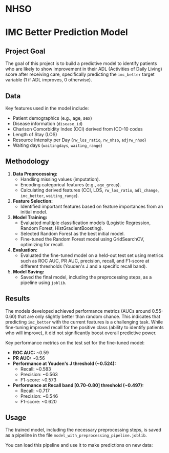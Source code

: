 # NHSO
# IMC Better Prediction Model

## Project Goal

The goal of this project is to build a predictive model to identify patients who are likely to show improvement in their ADL (Activities of Daily Living) score after receiving care, specifically predicting the `imc_better` target variable (1 if ADL improves, 0 otherwise).

## Data

Key features used in the model include:

*   Patient demographics (e.g., age, sex)
*   Disease information (`disease_id`)
*   Charlson Comorbidity Index (CCI) derived from ICD-10 codes
*   Length of Stay (LOS)
*   Resource Intensity per Day (`rw_los_ratio`, `rw_nhso`, `adjrw_nhso`)
*   Waiting days (`waitingdays`, `waiting_range`)

## Methodology

1.  **Data Preprocessing:**
    *   Handling missing values (imputation).
    *   Encoding categorical features (e.g., `age_group`).
    *   Calculating derived features (CCI, LOS, `rw_los_ratio`, `adl_change`, `imc_better`, `waiting_range`).
2.  **Feature Selection:**
    *   Identified important features based on feature importances from an initial model.
3.  **Model Training:**
    *   Evaluated multiple classification models (Logistic Regression, Random Forest, HistGradientBoosting).
    *   Selected Random Forest as the best initial model.
    *   Fine-tuned the Random Forest model using GridSearchCV, optimizing for recall.
4.  **Evaluation:**
    *   Evaluated the fine-tuned model on a held-out test set using metrics such as ROC AUC, PR AUC, precision, recall, and F1-score at different thresholds (Youden's J and a specific recall band).
5.  **Model Saving:**
    *   Saved the final model, including the preprocessing steps, as a pipeline using `joblib`.

## Results

The models developed achieved performance metrics (AUCs around 0.55-0.60) that are only slightly better than random chance. This indicates that predicting `imc_better` with the current features is a challenging task. While fine-tuning improved recall for the positive class (ability to identify patients who will improve), it did not significantly boost overall predictive power.

Key performance metrics on the test set for the fine-tuned model:

*   **ROC AUC:** ~0.59
*   **PR AUC:** ~0.56
*   **Performance at Youden's J threshold (~0.524):**
    *   Recall: ~0.583
    *   Precision: ~0.563
    *   F1-score: ~0.573
*   **Performance at Recall band [0.70-0.80] threshold (~0.497):**
    *   Recall: ~0.717
    *   Precision: ~0.546
    *   F1-score: ~0.620

## Usage

The trained model, including the necessary preprocessing steps, is saved as a pipeline in the file `model_with_preprocessing_pipeline.joblib`.

You can load this pipeline and use it to make predictions on new data:
